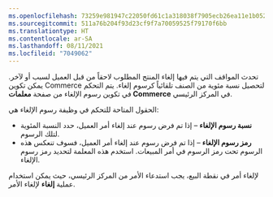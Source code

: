 ```yaml
---
ms.openlocfilehash: 73259e981947c22050fd61c1a318038f7905ecb26ea11e1b0527f5c5348a701e
ms.sourcegitcommit: 511a76b204f93d23cf9f7a70059525f79170f6bb
ms.translationtype: HT
ms.contentlocale: ar-SA
ms.lasthandoff: 08/11/2021
ms.locfileid: "7049062"
---
```

تحدث المواقف التي يتم فيها إلغاء المنتج المطلوب لاحقاً من قبل العميل لسبب أو لآخر. يمكن تكوين Commerce لتحصيل نسبة مئوية من الصنف تلقائياً كرسوم إلغاء. يتم التحكم في تكوين رسوم الإلغاء من صفحة **معلمات Commerce** في المركز الرئيسي. 

الحقول المتاحة للتحكم في وظيفة رسوم الإلغاء هي:

- **نسبة رسوم الإلغاء** – إذا تم فرض رسوم عند إلغاء أمر العميل، حدد النسبة المئوية لتلك الرسوم.
- **رمز رسوم الإلغاء** – إذا تم فرض رسوم عند إلغاء أمر العميل، فسوف تنعكس هذه الرسوم تحت رمز الرسوم في أمر المبيعات. استخدم هذه المعلمة لتحديد رمز رسوم الإلغاء.

لإلغاء أمر في نقطة البيع، يجب استدعاء الأمر من المركز الرئيسي، حيث يمكن استخدام عملية **إلغاء** لإلغاء الأمر. 

